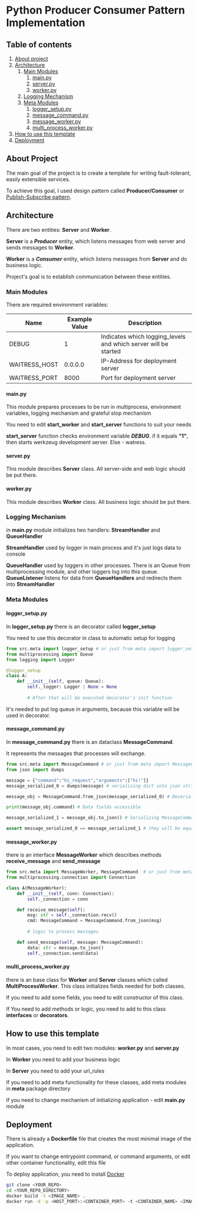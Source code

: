 # Python Producer Consumer Pattern Implementation

## Table of contents

1. [About project](#about-project)
2. [Architecture](#architecture)
   1. [Main Modules](#main-modules)
      1. [main.py](#mainpy)
      2. [server.py](#serverpy)
      3. [worker.py](#workerpy)
   2. [Logging Mechanism](#logging-mechanism)
   3. [Meta Modules](#meta-modules)
      1. [logger_setup.py](#logger_setuppy)
      2. [message_command.py](#message_commandpy)
      3. [message_worker.py](#message_workerpy)
      4. [multi_process_worker.py](#multi_process_workerpy)
3. [How to use this template](#how-to-use-this-template)
4. [Deployment](#deployment)

## About Project

The main goal of the project is to create a template
for writing fault-tolerant, easily extensible services.  

To achieve this goal, I used design pattern called **Producer/Consumer** 
or [Publish-Subscribe pattern](https://en.wikipedia.org/wiki/Publish%E2%80%93subscribe_pattern).

## Architecture

There are two entities: **Server** and **Worker**.

**Server** is a **_Producer_** entity, which listens messages from web server and sends messages to **Worker**.

**Worker** is a **_Consumer_** entity, which listens messages from **Server** and do business logic.

Project's goal is to establish communication between these entities.

### Main Modules

There are required environment variables:

| Name          | Example Value | Description                                                     |
|---------------|---------------|-----------------------------------------------------------------|
| DEBUG         | 1             | Indicates which logging_levels and which server will be started |
| WAITRESS_HOST | 0.0.0.0       | IP-Address for deployment server                                |
| WAITRESS_PORT | 8000          | Port for deployment server                                      |

#### main.py

This module prepares processes to be run in multiprocess, environment variables, logging mechanism and grateful stop mechanism

You need to edit **start_worker** and **start_server** functions to suit your needs

**start_server** function checks environment variable **_DEBUG_**.
if it equals **"1"**, then starts werkzeug development server. Else - watress.

#### server.py

This module describes **Server** class. All server-side and web logic should be put there.

#### worker.py

This module describes **Worker** class. All business logic should be put there.

### Logging Mechanism

in **main.py** module initializes two handlers: **StreamHandler** and **QueueHandler**

**StreamHandler** used by logger in main process and it's just logs data to console

**QueueHandler** used by loggers in other processes. There is an Queue from multiprocessing module, and other
loggers log into this queue. **QueueListener** listens for data from **QueueHandlers** and redirects them into **StreamHandler**

### Meta Modules

#### logger_setup.py

In **logger_setup.py** there is an decorator called **logger_setup**

You need to use this decorator in class to automatic setup for logging

```python
from src.meta import logger_setup # or just from meta import logger_setup
from multiprocessing import Queue
from logging import Logger

@logger_setup
class A:
    def __init__(self, queue: Queue):
        self._logger: Logger | None = None
        
        # After that will be executed decorator's init function
```

It's needed to put log queue in arguments, because this variable will be used in decorator.

#### message_command.py

In **message_command.py** there is an dataclass **MessageCommand**.

It represents the messages that processes will exchange.

```python
from src.meta import MessageCommand # or just from meta import MessageCommand
from json import dumps

message = {"command":"hi_request","arguments":["hi!"]}
message_serialized_0 = dumps(message) # serializing dict into json string

message_obj = MessageCommand.from_json(message_serialized_0) # Deserializing message into MessageCommand object

print(message_obj.command) # Data fields accessible

message_serialized_1 = message_obj.to_json() # Serializing MessageCommand object into json string

assert message_serialized_0 == message_serialized_1 # they will be equal
```

#### message_worker.py

there is an interface **MessageWorker** which 
describes methods **receive_message** and **send_message**

```python
from src.meta import MessageWorker, MessageCommand  # or just from meta import MessageWorker
from multiprocessing.connection import Connection

class A(MessageWorker):
    def __init__(self, conn: Connection):
        self._connection = conn

    def receive_message(self):
        msg: str = self._connection.recv()
        cmd: MessageCommand = MessageCommand.from_json(msg)
        
        # logic to process messages

    def send_message(self, message: MessageCommand):
        data: str = message.to_json()
        self._connection.send(data)
```

#### multi_process_worker.py

there is an base class for **Worker** and **Server** classes
which called **MultiProcessWorker**.
This class initializes fields needed for both classes. 

If you need to add some fields,
you need to edit constructor of this class. 

If You need to add methods or logic, 
you need to add to this class **interfaces** or **decorators**.

## How to use this template

In most cases, you need to edit two modules: **worker.py** and **server.py**

In **Worker** you need to add your business logic

In **Server** you need to add your url_rules

If you need to add meta functionality for these classes, add meta modules in **meta** package directory

If you need to change mechanism of initializing application - edit **main.py** module

## Deployment

There is already a **Dockerfile** file that creates the most minimal image of the application.

If you want to change entrypoint command, or command arguments, or edit other container functionality, edit this file

To deploy application, you need to install [Docker](https://docs.docker.com/engine/install/) 

```bash
git clone <YOUR_REPO>
cd <YOUR_REPO_DIRECTORY>
docker build -t <IMAGE_NAME> .
docker run -d -p <HOST_PORT>:<CONTAINER_PORT> -t <CONTAINER_NAME> <IMAGE_NAME>
```